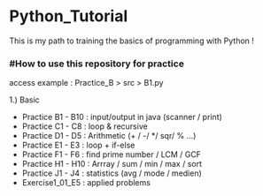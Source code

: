 # Python_Tutorial

This is my path to training the basics of programming with Python !

### #How to use this repository for practice

access example : Practice_B > src > B1.py

1.) Basic
      
- Practice B1 - B10 : input/output in java (scanner / print)
- Practice C1 - C8  : loop & recursive
- Practice D1 - D5  : Arithmetic (+ / -/ */ sqr/ % ...)
- Practice E1 - E3  : loop + if-else
- Practice F1 - F6  : find prime number / LCM / GCF
- Practice H1 - H10 : Arrray / sum / min / max / sort
- Practice J1 - J4  : statistics (avg / mode / medien)
- Exercise1_01_E5   : applied problems
